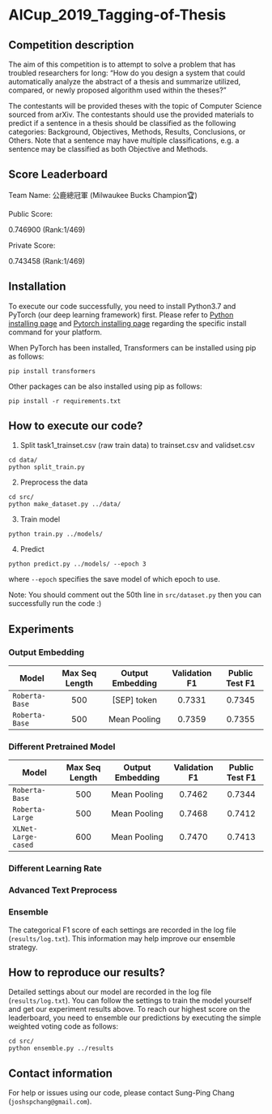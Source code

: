 # AICup_2019_Tagging-of-Thesis

## Competition description

The aim of this competition is to attempt to solve a problem that has troubled researchers for long: “How do you design a system that could automatically analyze the abstract of a thesis and summarize utilized, compared, or newly proposed algorithm used within the theses?”

The contestants will be provided theses with the topic of Computer Science sourced from arXiv. The contestants should use the provided materials to predict if a sentence in a thesis should be classified as the following categories: Background, Objectives, Methods, Results, Conclusions, or Others. Note that a sentence may have multiple classifications, e.g. a sentence may be classified as both Objective and Methods.

## Score Leaderboard
Team Name: 公鹿總冠軍 (Milwaukee Bucks Champion:trophy:)

Public Score:

0.746900 (Rank:1/469)

Private Score:

0.743458 (Rank:1/469)

## Installation

To execute our code successfully, you need to install Python3.7 and PyTorch (our deep learning framework) first. Please refer to [Python installing page](https://www.python.org/downloads/) and [Pytorch installing page](https://pytorch.org/get-started/locally/#start-locally) regarding the specific install command for your platform.

When PyTorch has been installed, Transformers can be installed using pip as follows:
```
pip install transformers
```

Other packages can be also installed using pip as follows:
```
pip install -r requirements.txt
```

## How to execute our code?

1. Split task1_trainset.csv (raw train data) to trainset.csv and validset.csv
```
cd data/
python split_train.py
```

2. Preprocess the data
```
cd src/
python make_dataset.py ../data/
```

3. Train model
```
python train.py ../models/
```

4. Predict 
```
python predict.py ../models/ --epoch 3
```
where `--epoch` specifies the save model of which epoch to use.

Note: You should comment out the 50th line in `src/dataset.py` then you can successfully run the code :)

## Experiments


### Output Embedding


Model |  Max Seq Length | Output Embedding  |  Validation F1 | Public Test F1 |
----- |:--------------: |:----------: | :-------------:| :-------------:|
`Roberta-Base`|   500  |[SEP] token |  0.7331 | 0.7345   | 
`Roberta-Base`|   500  | Mean Pooling |  0.7359 | 0.7355   | 

### Different Pretrained Model

Model |  Max Seq Length | Output Embedding  |  Validation F1 | Public Test F1 |
----- |:--------------: |:----------: | :-------------:| :-------------:|
`Roberta-Base`|   500  | Mean Pooling |  0.7462 | 0.7344   | 
`Roberta-Large`|   500  | Mean Pooling |  0.7468 | 0.7412   | 
`XLNet-Large-cased`|   600  | Mean Pooling |  0.7470 | 0.7413   | 


### Different Learning Rate


### Advanced Text Preprocess

### Ensemble

The categorical F1 score of each settings are recorded in the log file (`results/log.txt`). This information may help improve our ensemble strategy.


## How to reproduce our results?

Detailed settings about our model are recorded in the log file (`results/log.txt`). You can follow the settings to train the model yourself and get our experiment results above. To reach our highest score on the leaderboard, you need to ensemble our predictions by executing the simple weighted voting code as follows:

```
cd src/
python ensemble.py ../results
```

## Contact information

For help or issues using our code, please contact Sung-Ping Chang (`joshspchang@gmail.com`).
